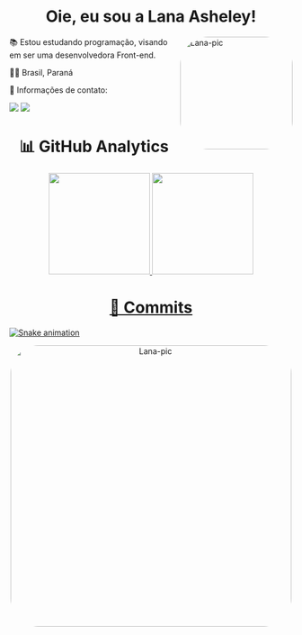 <h1 align='center'>
  Oie, eu sou a Lana Asheley!
</h1>

<div>
    <img align="right" alt="Lana-pic" height="200" style="border-radius:50px;" 
   src=https://cdn.discordapp.com/attachments/953748242292699174/978020906049871942/83540b2757a6787beb8157b6868c468e.gif
</div>
    
📚 Estou estudando programação, visando em ser uma
desenvolvedora Front-end.
    
👩‍💻 Brasil, Paraná

📝 Informações de contato:
    
<div>
  <a href = "mailto:asheleylana70@gmail.com"><img src="https://img.shields.io/badge/-Gmail-%23333?style=for-the-badge&logo=gmail&logoColor=white" target="_blank"></a> 
    <a href = "https://twitter.com/__Asheley_"><img src="https://img.shields.io/badge/Twitter-1DA1F2?style=for-the-badge&logo=twitter&logoColor=white" target="_blank"></a>
</div>

<h1 align='center'>
  📊 GitHub Analytics
</h1>
    
<div align="center">
  <a href="https://github.com/LanaAsheley">
  <img height="180em" src="https://github-readme-stats.vercel.app/api?username=LanaAsheley&show_icons=true&theme=tokyonight&include_all_commits=true&count_private=true"/>
  <img height="180em" src="https://github-readme-stats.vercel.app/api/top-langs/?username=LanaAsheley&layout=compact&langs_count=7&theme=tokyonight"/>
</div>

<h1 align='center'>
  🐍 Commits
</h1>
    
    
 ![Snake animation](https://github.com/LanaAsheley/LanaAsheley/blob/output/github-contribution-grid-snake.svg)

<div align='center'>
    <img align="center" alt="Lana-pic" height="500" style="border-radius:50px;" 
   src=https://cdn.discordapp.com/attachments/953748242292699174/954252399403491428/igor-freitas-mesa.gif
</div>

